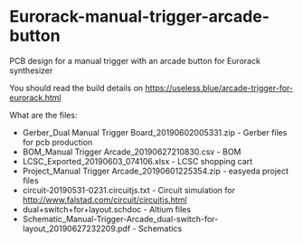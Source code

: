 # Eurorack-manual-trigger-arcade-button
PCB design for a manual trigger with an arcade button for Eurorack synthesizer

You should read the build details on https://useless.blue/arcade-trigger-for-eurorack.html

What are the files:
  - Gerber_Dual Manual Trigger Board_20190602005331.zip - Gerber files for pcb production
  - BOM_Manual Trigger Arcade_20190627210830.csv - BOM
  - LCSC_Exported_20190603_074106.xlsx - LCSC shopping cart
  - Project_Manual Trigger Arcade_20190601225354.zip - easyeda project files
  - circuit-20190531-0231.circuitjs.txt - Circuit simulation for http://www.falstad.com/circuit/circuitjs.html
  - dual+switch+for+layout.schdoc - Altium files
  - Schematic_Manual-Trigger-Arcade_dual-switch-for-layout_20190627232209.pdf - Schematics
